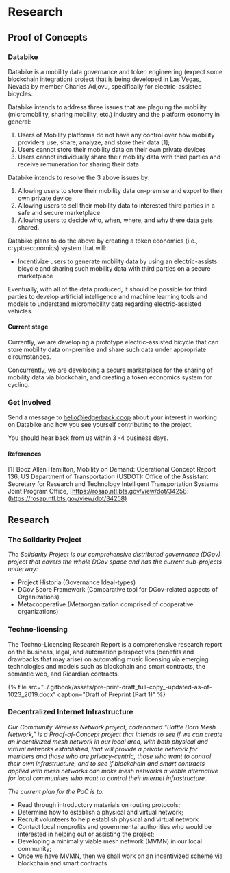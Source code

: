 # Research

## Proof of Concepts

### Databike

Databike is a mobility data governance and token engineering  \(expect some blockchain integration\) project that is being developed in Las Vegas, Nevada by member Charles Adjovu, specifically for electric-assisted bicycles. 

Databike intends to address three issues that are plaguing the mobility \(micromobility, sharing mobility, etc.\) industry and the platform economy in general:

1. Users of Mobility platforms do not have any control over how mobility providers use, share, analyze, and store their data \[1\];
2. Users cannot store their mobility data on their own private devices
3. Users cannot individually share their mobility data with third parties and receive remuneration for sharing their data

Databike intends to resolve the 3 above issues by:

1. Allowing users to store their mobility data on-premise and export to their own private device
2. Allowing users to sell their mobility data to interested third parties in a safe and secure marketplace
3. Allowing users to decide who, when, where, and why there data gets shared. 

Databike plans to do the above by creating a token economics \(i.e., cryptoeconomics\) system that will:

* Incentivize users to generate mobility data by using an electric-assists bicycle and sharing such mobility data with third parties on a secure marketplace

Eventually, with all of the data produced, it should be possible for third parties to develop artificial intelligence and machine learning tools and models to understand micromobility data regarding electric-assisted vehicles. 

#### Current stage

Currently, we are developing a prototype electric-assisted bicycle that can store mobility data on-premise and share such data under appropriate circumstances. 

Concurrently, we are developing a secure marketplace for the sharing of mobility data via blockchain, and creating a token economics system for cycling. 

### Get Involved

Send a message to hello@ledgerback.coop about your interest in working on Databike and how you see yourself contributing to the project. 

You should hear back from us within 3 -4 business days. 

#### References

\[1\] Booz Allen Hamilton, Mobility on Demand: Operational Concept Report 136, US Department of Transportation \(USDOT\): Office of the Assistant Secretary for Research and Technology Intelligent Transportation Systems Joint Program Office, [https://rosap.ntl.bts.gov/view/dot/34258](https://rosap.ntl.bts.gov/view/dot/34258)

## Research 

### The Solidarity Project

_The Solidarity Project is our comprehensive distributed governance \(DGov\) project that covers the whole DGov space and has the current sub-projects underway:_

* Project Historia \(Governance Ideal-types\)
* DGov Score Framework \(Comparative tool for DGov-related aspects of Organizations\)
* Metacooperative \(Metaorganization comprised of cooperative organizations\)

### Techno-licensing 

The Techno-Licensing Research Report is a comprehensive research report on the business, legal, and automation perspectives \(benefits and drawbacks that may arise\) on automating music licensing via emerging technologies and models such as blockchain and smart contracts, the semantic web, and Ricardian contracts.

{% file src="../.gitbook/assets/pre-print-draft\_full-copy\_-updated-as-of-1023\_2019.docx" caption="Draft of Preprint \(Part 1\)" %}

### Decentralized Internet Infrastructure

_Our Community Wireless Network project, codenamed "Battle Born Mesh Network," is a Proof-of-Concept project that intends to see if we can create an incentivized mesh network in our local area, with both physical and virtual networks established, that will provide a private network for members and those who are privacy-centric, those who want to control their own infrastructure, and to see if blockchain and smart contracts applied with mesh networks can make mesh networks a viable alternative for local communities who want to control their internet infrastructure._ 

_The current plan for the PoC is to:_

* Read through introductory materials on routing protocols;
* Determine how to establish a physical and virtual network;
* Recruit volunteers to help establish physical and virtual network
* Contact local nonprofits and governmental authorities who would be interested in helping out or assisting the project; 
* Developing a minimally viable mesh network \(MVMN\) in our local community;
* Once we have MVMN, then we shall work on an incentivized scheme via blockchain and smart contracts


